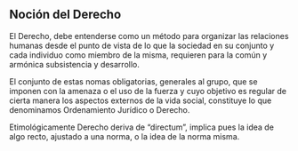 ## Noción del Derecho

El Derecho, debe entenderse como un método para organizar las relaciones humanas desde el punto de vista de lo que la sociedad en su conjunto y cada individuo como miembro de la misma, requieren para la común y armónica subsistencia y desarrollo.

El conjunto de estas nomas obligatorias, generales al grupo, que se imponen con la amenaza o el uso de la fuerza y cuyo objetivo es regular de cierta manera los aspectos externos de la vida social, constituye lo que denominamos Ordenamiento Jurídico o Derecho.

Etimológicamente Derecho deriva de “directum”, implica pues la idea de algo recto, ajustado a una norma, o la idea de la norma misma.
